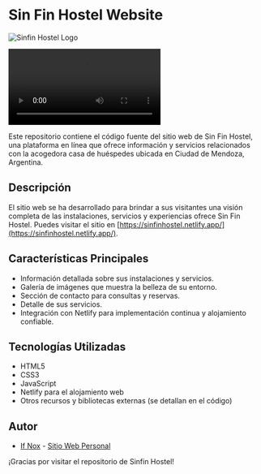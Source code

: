 # Sin Fin Hostel Website

![Sinfin Hostel Logo](https://sinfinhostel.netlify.app/images/logo.png)

![demo-sinfin](https://github.com/ifnoxdesarrollo/sin-fin-hostel/blob/master/sinfin%20gif.mp4)

Este repositorio contiene el código fuente del sitio web de Sin Fin Hostel, una plataforma en línea que ofrece información y servicios relacionados con la acogedora casa de huéspedes ubicada en Ciudad de Mendoza, Argentina.

## Descripción

El sitio web se ha desarrollado para brindar a sus visitantes una visión completa de las instalaciones, servicios y experiencias ofrece Sin Fin Hostel. 
Puedes visitar el sitio en [https://sinfinhostel.netlify.app/](https://sinfinhostel.netlify.app/).

## Características Principales

- Información detallada sobre sus instalaciones y servicios.
- Galería de imágenes que muestra la belleza de su entorno.
- Sección de contacto para consultas y reservas.
- Detalle de sus servicios.
- Integración con Netlify para implementación continua y alojamiento confiable.

## Tecnologías Utilizadas

- HTML5
- CSS3
- JavaScript
- Netlify para el alojamiento web
- Otros recursos y bibliotecas externas (se detallan en el código)

## Autor

- [If Nox](https://github.com/ifnoxdesarrollo) - [Sitio Web Personal](https://ifnox.com.ar)


¡Gracias por visitar el repositorio de Sinfin Hostel!

